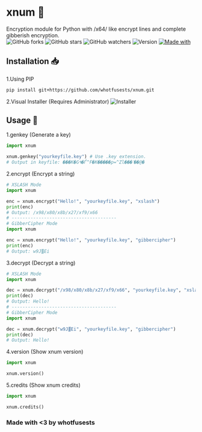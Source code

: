 # xnum 🔐

Encryption module for Python with /x64/ like encrypt lines and complete gibberish encryption.     
![GitHub forks](https://img.shields.io/github/forks/whotfusests/bfthon?style=social)
![GitHub stars](https://img.shields.io/github/stars/whotfusests/bfthon?style=social)
![GitHub watchers](https://img.shields.io/github/watchers/whotfusests/bfthon?style=social)
![Version](https://img.shields.io/badge/Version-2.0-233572A5?&logo=github&logoColor=white)
[![Made with](https://img.shields.io/badge/language-Python-%233572A5?logo=python&logoColor=white)](https://www.python.org/)


## Installation 📥

1.Using PIP
```bash
pip install git+https://github.com/whotfusests/xnum.git
```

2.Visual Installer (Requires Administrator) 
![Installer](https://img.shields.io/github/v/release/whotfusests/xnum?&logo=github&logoColor=white)

## Usage 📀

1.genkey (Generate a key)
```py
import xnum

xnum.genkey("yourkeyfile.key") # Use .key extension.
# Output in keyfile: ���K�G٩�Ѓ^F�K�����p=^Zl���ߵ��@�
```

2.encrypt (Encrypt a string)
```py
# XSLASH Mode
import xnum

enc = xnum.encrypt("Hello!", "yourkeyfile.key", "xslash")
print(enc)
# Output: /x98/x80/x8b/x27/xf9/x66
# ---------------------------------------
# GibberCipher Mode
import xnum

enc = xnum.encrypt("Hello!", "yourkeyfile.key", "gibbercipher")
print(enc)
# Output: w9J∭Ei
```

3.decrypt (Decrypt a string)
```py
# XSLASH Mode
import xnum

dec = xnum.decrypt("/x98/x80/x8b/x27/xf9/x66", "yourkeyfile.key", "xslash")
print(dec)
# Output: Hello!
# ---------------------------------------
# GibberCipher Mode
import xnum

dec = xnum.decrypt("w9J∭Ei", "yourkeyfile.key", "gibbercipher")
print(dec)
# Output: Hello!
```

4.version (Show xnum version)
```py
import xnum

xnum.version()
```

5.credits (Show xnum credits)
```py
import xnum

xnum.credits()
```

### Made with <3 by whotfusests

